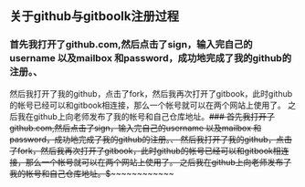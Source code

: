                                                
##         关于github与gitboolk注册过程                

   
### 首先我打开了github.com,然后点击了sign，输入完自己的username 以及mailbox 和password，成功地完成了我的github的注册。、
   然后我打开了我的github，点击了fork，然后我再次打开了gitbook，此时github的帐号已经可以和gitbook相连接，那么一个帐号就可以在两个网站上使用了。
   之后我在github上向老师发布了我的帐号和自己仓库地址。~~### 首先我打开了github.com,然后点击了sign，输入完自己的username 以及mailbox 和password，成功地完成了我的github的注册。、
   然后我打开了我的github，点击了fork，然后我再次打开了gitbook，此时github的帐号已经可以和gitbook相连接，那么一个帐号就可以在两个网站上使用了。
   之后我在github上向老师发布了我的帐号和自己仓库地址。$~~~~~~~~~~~~~~


## 


